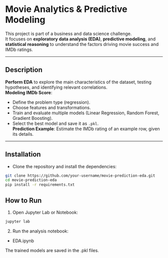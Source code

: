 # Movie Analytics & Predictive Modeling

This project is part of a business and data science challenge.  
It focuses on **exploratory data analysis (EDA)**, **predictive modeling**, and **statistical reasoning** to understand the factors driving movie success and IMDb ratings.  

---

##  Description

**Perform EDA** to explore the main characteristics of the dataset, testing hypotheses, and identifying relevant correlations.  
**Modeling IMDb Score**:  
   - Define the problem type (regression).  
   - Choose features and transformations.  
   - Train and evaluate multiple models (Linear Regression, Random Forest, Gradient Boosting).  
   - Select the best model and save it as `.pkl`.  
**Prediction Example**: Estimate the IMDb rating of an example row, given its details.  

---
## Installation

- Clone the repository and install the dependencies:

```bash
git clone https://github.com/your-username/movie-prediction-eda.git
cd movie-prediction-eda
pip install -r requirements.txt
```

## How to Run

1. Open Jupyter Lab or Notebook:
```bash
jupyter lab
```

2. Run the analysis notebook:
- EDA.ipynb

The trained models are saved in the .pkl files.